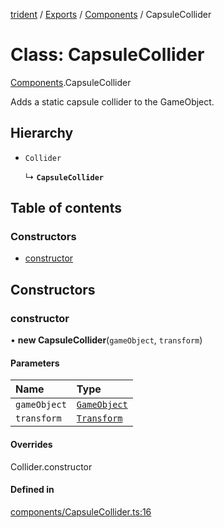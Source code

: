 [trident](../README.md) / [Exports](../modules.md) / [Components](../modules/Components.md) / CapsuleCollider

# Class: CapsuleCollider

[Components](../modules/Components.md).CapsuleCollider

Adds a static capsule collider to the GameObject.

## Hierarchy

- `Collider`

  ↳ **`CapsuleCollider`**

## Table of contents

### Constructors

- [constructor](Components.CapsuleCollider.md#constructor)

## Constructors

### constructor

• **new CapsuleCollider**(`gameObject`, `transform`)

#### Parameters

| Name | Type |
| :------ | :------ |
| `gameObject` | [`GameObject`](GameObject.md) |
| `transform` | [`Transform`](Components.Transform.md) |

#### Overrides

Collider.constructor

#### Defined in

[components/CapsuleCollider.ts:16](https://github.com/AIFanatic/Trident/blob/b587800/src/components/CapsuleCollider.ts#L16)
